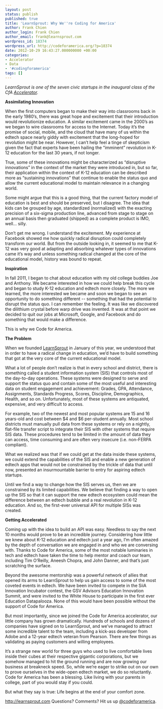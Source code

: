 ```yaml
---
layout: post
status: publish
published: true
title: 'LearnSprout: Why We''re Coding for America'
author: Frank Chien
author_login: Frank Chien
author_email: frank@learnsprout.com
wordpress_id: 18374
wordpress_url: http://codeforamerica.org/?p=18374
date: 2012-10-29 16:43:27.000000000 +00:00
categories:
- Accelerator
- Data
- '#codingforamerica'
tags: []
---
```

<em>LearnSprout is one of the seven civic startups in the inaugural class of the CfA <a href="http://codeforamerica.org/accelerator" target="_blank">Accelerator</a>. </em>

<strong>Assimilating Innovation</strong>

When the first computers began to make their way into classrooms back in the early 1980‘s, there was great hope and excitement that their introduction would revolutionize education. A similar excitement came in the 2000’s as we began to wire classrooms for access to the Internet. Today it’s the promise of social, mobile, and the cloud that have many of us within the edtech space nearly giddy with excitement that the long-hoped for revolution might be near. However, I can’t help feel a tinge of skepticism given the fact that experts have been hailing the “imminent” revolution in K-12 education for the last 30 years, if not longer.

True, some of these innovations might be characterized as “disruptive innovations” in the context of the market they were introduced in, but so far, their application within the context of K-12 education can be described more as “sustaining innovations” that continue to enable the status quo and allow the current educational model to maintain relevance in a changing world.

Some might argue that this is a good thing, that the current factory model of education is best and should be preserved, but I disagree. The idea that kids can be grouped by age, standardized (normalized) with the exacting precision of a six-sigma production line, advanced from stage to stage on an annual basis then graduated (shipped) as a complete product is IMO, well... silly.

Don’t get me wrong. I understand the excitement. My experience at Facebook showed me how quickly radical disruption could completely transform our world. But from the outside looking in, it seemed to me that K-12 was very good at adapting and absorbing whatever types of innovations came it’s way and unless something radical changed at the core of the educational model, history was bound to repeat.

<strong>Inspiration</strong>

In fall 2011, I began to chat about education with my old college buddies Joe and Anthony. We became interested in how we could help break this cycle and began to study K-12 education and edtech more closely. The more we learned, the more interested we became and soon we began to see an opportunity to do something different -- something that had the potential to disrupt the status quo. I can remember the feeling. It was like we discovered the dilithium crystal before warp drive was invented. It was at that point we decided to quit our jobs at Microsoft, Google, and Facebook and do something that would make a difference.

This is why we Code for America.

<strong>The Problem</strong>

When we founded <a href="http://www.learnsprout.com/" target="_blank">LearnSprout</a> in January of this year, we understood that in order to have a radical change in education, we’d have to build something that got at the very core of the current educational model.

What a lot of people don’t realize is that in every school and district, there is something called a student information system (SIS) that controls most of the day-to-day operations. These systems were designed to serve and support the status quo and contain some of the most useful and interesting data on student engagement and achievement: Grades, GPA, Attendance, Assignments, Standards Progress, Scores, Discipline, Demographics, Health, and so on. Unfortunately, most of these systems are antiquated, expensive, and very difficult to access.

For example, two of the newest and most popular systems are 15 and 16 years-old and cost between $4 and $6 per-student annually. Most school districts must manually pull data from these systems or rely on a nightly, flat-file transfer script to integrate their SIS with other systems that require SIS data. These procedures tend to be limited in the amount of data they can access, time consuming and are often very insecure (i.e. non-FERPA compliant).

What we realized was that if we could get at the data inside these systems, we could extend the capabilities of the SIS and enable a new generation of edtech apps that would not be constrained by the trickle of data that until now, presented an insurmountable barrier to entry for aspiring edtech startups.

Until we find a way to change how the SIS serves us, then we are constrained by its limited capabilities. We believe that finding a way to open up the SIS so that it can support the new edtech ecosystem could mean the difference between an edtech bubble and a real revolution in K-12 education. And so, the first-ever universal API for multiple SISs was created.

<strong>Getting Accelerated</strong>

Coming up with the idea to build an API was easy. Needless to say the next 10 months would prove to be an incredible journey. Considering how little we knew about K-12 education and edtech just a year ago, I’m often amazed by the depth of conversation we are engaged in and who we are conversing with. Thanks to Code for America, some of the most notable luminaries in tech and edtech have taken the time to help mentor and coach our team, including Tim O’Reilly, Aneesh Chopra, and John Danner, and that’s just scratching the surface.

Beyond the awesome mentorship was a powerful network of allies that opened its arms to LearnSprout to help us gain access to some of the most coveted events in edtech. We have been invited to compete in the SiiA Innovation Incubator contest, the GSV Advisors Education Innovation Summit, and were invited to the White House to participate in the first ever Education Datapalooza. None of this would have been possible without the support of Code for America.

But most importantly, since we joined the Code for America accelerator, our little company has grown dramatically. Hundreds of schools and dozens of companies have signed on to LearnSprout, and we’ve managed to attract some incredible talent to the team, including a kick-ass developer from Adobe and a 12-year edtech veteran from Pearson. There are few things as validating as paying customers and willing employees.

It’s a strange new world for three guys who used to live comfortable lives inside their cubes at their respective gigantic corporations, but we somehow managed to hit the ground running and are now growing our business at breakneck speed. So, while we’re eager to strike out on our own to prove ourselves in the wide-open edtech market, we do so reluctantly. Code for America has been a blessing. Like living with your parents in college, part of you would stay if you could.

But what they say is true: Life begins at the end of your comfort zone.

<a href="http://learnsprout.com" target="_blank">http://learnsprout.com</a>
Questions? Comments? Hit us up <a href="http://twitter.com/codeforamerica">@codeforamerica</a>.
